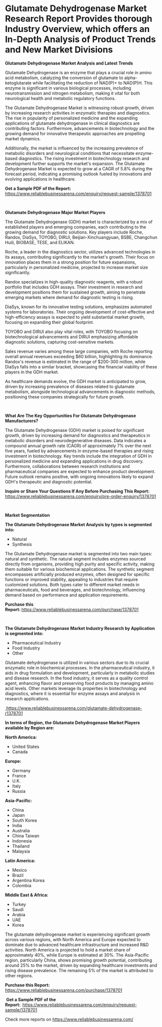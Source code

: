 <p><h1>Glutamate Dehydrogenase Market Research Report Provides thorough Industry Overview, which offers an In-Depth Analysis of Product Trends and New Market Divisions</h1></p><p><strong>Glutamate Dehydrogenase Market Analysis and Latest Trends</strong></p>
<p><p>Glutamate Dehydrogenase is an enzyme that plays a crucial role in amino acid metabolism, catalyzing the conversion of glutamate to alpha-ketoglutarate while facilitating the reduction of NAD(P)+ to NAD(P)H. This enzyme is significant in various biological processes, including neurotransmission and nitrogen metabolism, making it vital for both neurological health and metabolic regulatory functions. </p><p>The Glutamate Dehydrogenase Market is witnessing robust growth, driven by increasing research activities in enzymatic therapies and diagnostics. The rise in popularity of personalized medicine and the expanding applications of glutamate dehydrogenase in clinical diagnostics are contributing factors. Furthermore, advancements in biotechnology and the growing demand for innovative therapeutic approaches are propelling market dynamics.</p><p>Additionally, the market is influenced by the increasing prevalence of metabolic disorders and neurological conditions that necessitate enzyme-based diagnostics. The rising investment in biotechnology research and development further supports the market's expansion. The Glutamate Dehydrogenase Market is expected to grow at a CAGR of 5.8% during the forecast period, indicating a promising outlook fueled by innovations and evolving applications in healthcare.</p></p>
<p><strong>Get a Sample PDF of the Report:&nbsp;</strong> <a href="https://www.reliablebusinessarena.com/enquiry/request-sample/1378701?utm_campaign=2146&utm_medium=2&utm_source=Github&utm_content=ia&utm_term=31032025&utm_id=glutamate-dehydrogenase">https://www.reliablebusinessarena.com/enquiry/request-sample/1378701</a></p>
<p>&nbsp;</p>
<p><strong>Glutamate Dehydrogenase Major Market Players</strong></p>
<p><p>The Glutamate Dehydrogenase (GDH) market is characterized by a mix of established players and emerging companies, each contributing to the growing demand for diagnostic solutions. Key players include Roche, Randox, DiaSys, TOYOBO, DIRUI, Beijian-Xinchuangyuan, BSBE, Changchun Huili, BIOBASE, TESE, and ELIKAN.</p><p>Roche, a leader in the diagnostics sector, utilizes advanced technologies in its assays, contributing significantly to the market's growth. Their focus on innovation places them in a strong position for future expansions, particularly in personalized medicine, projected to increase market size significantly.</p><p>Randox specializes in high-quality diagnostic reagents, with a robust portfolio that includes GDH assays. Their investment in research and development positions them for sustained growth, aiming to penetrate emerging markets where demand for diagnostic testing is rising.</p><p>DiaSys, known for its innovative testing solutions, emphasizes automated systems for laboratories. Their ongoing development of cost-effective and high-efficiency assays is expected to yield substantial market growth, focusing on expanding their global footprint.</p><p>TOYOBO and DIRUI also play vital roles, with TOYOBO focusing on biotechnological advancements and DIRUI emphasizing affordable diagnostic solutions, capturing cost-sensitive markets. </p><p>Sales revenue varies among these large companies, with Roche reporting overall annual revenues exceeding $60 billion, highlighting its dominance. Randox's revenue is estimated in the range of $200-300 million, while DiaSys falls into a similar bracket, showcasing the financial viability of these players in the GDH market.</p><p>As healthcare demands evolve, the GDH market is anticipated to grow, driven by increasing prevalence of diseases related to glutamate metabolism, alongside technological advancements in diagnostic methods, positioning these companies strategically for future growth.</p></p>
<p>&nbsp;</p>
<p><strong>What Are The Key Opportunities For Glutamate Dehydrogenase Manufacturers?</strong></p>
<p><p>The Glutamate Dehydrogenase (GDH) market is poised for significant growth, driven by increasing demand for diagnostics and therapeutics in metabolic disorders and neurodegenerative diseases. Data indicates a compound annual growth rate (CAGR) of approximately 7% over the next five years, fueled by advancements in enzyme-based therapies and rising investment in biotechnology. Key trends include the integration of GDH in personalized medicine and expanding applications in drug discovery. Furthermore, collaborations between research institutions and pharmaceutical companies are expected to enhance product development. Future outlook remains positive, with ongoing innovations likely to expand GDH's therapeutic and diagnostic potential.</p></p>
<p><strong>Inquire or Share Your Questions If Any Before Purchasing This Report:</strong> <a href="https://www.reliablebusinessarena.com/enquiry/pre-order-enquiry/1378701?utm_campaign=2146&utm_medium=2&utm_source=Github&utm_content=ia&utm_term=31032025&utm_id=glutamate-dehydrogenase">https://www.reliablebusinessarena.com/enquiry/pre-order-enquiry/1378701</a></p>
<p>&nbsp;</p>
<p><strong>Market Segmentation</strong></p>
<p><strong>The Glutamate Dehydrogenase Market Analysis by types is segmented into:</strong></p>
<p><ul><li>Natural</li><li>Synthesis</li></ul></p>
<p><p>The Glutamate Dehydrogenase market is segmented into two main types: natural and synthetic. The natural segment includes enzymes sourced directly from organisms, providing high purity and specific activity, making them suitable for various biochemical applications. The synthetic segment encompasses artificially produced enzymes, often designed for specific functions or improved stability, appealing to industries that require customized solutions. Both types cater to different market needs in pharmaceuticals, food and beverages, and biotechnology, influencing demand based on performance and application requirements.</p></p>
<p><strong>Purchase this Report:&nbsp;</strong><a href="https://www.reliablebusinessarena.com/purchase/1378701?utm_campaign=2146&utm_medium=2&utm_source=Github&utm_content=ia&utm_term=31032025&utm_id=glutamate-dehydrogenase">https://www.reliablebusinessarena.com/purchase/1378701</a></p>
<p>&nbsp;</p>
<p><strong>The Glutamate Dehydrogenase Market Industry Research by Application is segmented into:</strong></p>
<p><ul><li>Pharmaceutical Industry</li><li>Food Industry</li><li>Other</li></ul></p>
<p><p>Glutamate dehydrogenase is utilized in various sectors due to its crucial enzymatic role in biochemical processes. In the pharmaceutical industry, it aids in drug formulation and development, particularly in metabolic studies and disease research. In the food industry, it serves as a quality control agent, enhancing flavor and preserving food products by managing amino acid levels. Other markets leverage its properties in biotechnology and diagnostics, where it is essential for enzyme assays and analysis in research applications.</p></p>
<p><a href="https://www.reliablebusinessarena.com/glutamate-dehydrogenase-r1378701?utm_campaign=2146&utm_medium=2&utm_source=Github&utm_content=ia&utm_term=31032025&utm_id=glutamate-dehydrogenase">&nbsp;https://www.reliablebusinessarena.com/glutamate-dehydrogenase-r1378701</a></p>
<p><strong>In terms of Region, the Glutamate Dehydrogenase Market Players available by Region are:</strong></p>
<p>
    <p> <strong> North America: </strong>
        <ul>
            <li>United States</li>
            <li>Canada</li>
        </ul>
        </p> 
    <p> <strong> Europe: </strong>
        <ul>
            <li>Germany</li>
            <li>France</li>
            <li>U.K.</li>
            <li>Italy</li>
            <li>Russia</li>
        </ul>
        </p> 
    <p> <strong> Asia-Pacific: </strong>
        <ul>
            <li>China</li>
            <li>Japan</li>
            <li>South Korea</li>
            <li>India</li>
            <li>Australia</li>
            <li>China Taiwan</li>
            <li>Indonesia</li>
            <li>Thailand</li>
            <li>Malaysia</li>
        </ul>
        </p> 
    <p> <strong> Latin America: </strong>
        <ul>
            <li>Mexico</li>
            <li>Brazil</li>
            <li>Argentina Korea</li>
            <li>Colombia</li>
        </ul>
        </p> 
    <p> <strong> Middle East & Africa: </strong>
        <ul>
            <li>Turkey</li>
            <li>Saudi</li>
            <li>Arabia</li>
            <li>UAE</li>
            <li>Korea</li>
        </ul>
    </p>
    </p>
<p><p>The glutamate dehydrogenase market is experiencing significant growth across various regions, with North America and Europe expected to dominate due to advanced healthcare infrastructure and increased R&D activities. North America is projected to hold a market share of approximately 40%, while Europe is estimated at 30%. The Asia-Pacific region, particularly China, shows promising growth potential, contributing around 25% to the market, driven by expanding healthcare investments and rising disease prevalence. The remaining 5% of the market is attributed to other regions.</p></p>
<p><strong>Purchase this Report: </strong><a href="https://www.reliablebusinessarena.com/purchase/1378701?utm_campaign=2146&utm_medium=2&utm_source=Github&utm_content=ia&utm_term=31032025&utm_id=glutamate-dehydrogenase">https://www.reliablebusinessarena.com/purchase/1378701</a></p>
<p>&nbsp;<strong>Get a Sample PDF of the Report:&nbsp;&nbsp;</strong><a href="https://www.reliablebusinessarena.com/enquiry/request-sample/1378701?utm_campaign=2146&utm_medium=2&utm_source=Github&utm_content=ia&utm_term=31032025&utm_id=glutamate-dehydrogenase">https://www.reliablebusinessarena.com/enquiry/request-sample/1378701</a></p>
<p><strong></strong></p>
<p>Check more reports on <a href="https://www.reliablebusinessarena.com/?utm_campaign=2146&utm_medium=2&utm_source=Github&utm_content=ia&utm_term=31032025&utm_id=glutamate-dehydrogenase">https://www.reliablebusinessarena.com/</a></p>